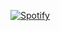[![Spotify](https://spotify-readme-rodrigobrancaglions.vercel.app/api/spotify-playing?background_color=0d1117&border_color=ffffff)](https://open.spotify.com/user/rodrigo.brancaglion)